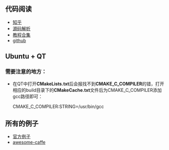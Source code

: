 ## 代码阅读
- [知乎][1]
- [源码解析][2]
- [教程合集][3]
- [github][4]

## Ubuntu + QT
### 需要注意的地方：
- 在QT中打开**CMakeLists.txt**后会报找不到**CMAKE\_C\_COMPILER**的错，打开相应的build目录下的**CMakeCache.txt**文件后为CMAKE\_C\_COMPILER添加gcc路径即可：

	CMAKE\_C\_COMPILER:STRING=/usr/bin/gcc

## 所有的例子
- [官方例子][5]
- [awesome-caffe][6]

[1]:	https://www.zhihu.com/question/27982282
[2]:	https://zhuanlan.zhihu.com/p/24343706?refer=dlclass
[3]:	https://absentm.github.io/2016/05/14/%E6%B7%B1%E5%BA%A6%E5%AD%A6%E4%B9%A0Caffe%E7%B3%BB%E5%88%97%E6%95%99%E7%A8%8B%E9%9B%86%E5%90%88/
[4]:	https://github.com/BUPTLdy/Caffe_Code_Analysis
[5]:	http://caffe.berkeleyvision.org/
[6]:	https://github.com/MichaelXin/Awesome-Caffe